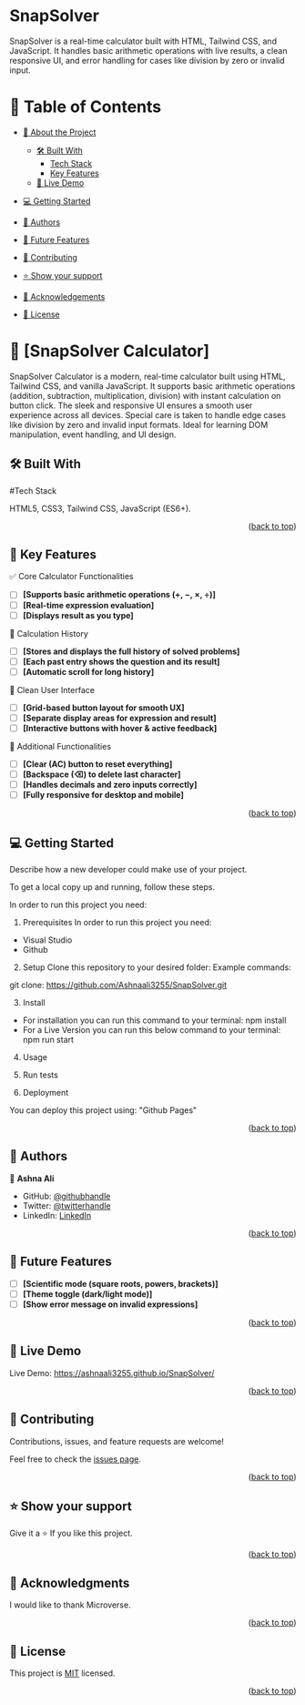 # SnapSolver
SnapSolver is a real-time calculator built with HTML, Tailwind CSS, and JavaScript. It handles basic arithmetic operations with live results, a clean responsive UI, and error handling for cases like division by zero or invalid input.
<a name="readme-top"></a>

<!-- TABLE OF CONTENTS -->

# 📗 Table of Contents

- [📖 About the Project](#about-project)
  - [🛠 Built With](#built-with)
    - [Tech Stack](#tech-stack)
    - [Key Features](#key-features)
  - [🚀 Live Demo](#live-demo)
- [💻 Getting Started](#getting-started)
  
- [👥 Authors](#authors)
- [🔭 Future Features](#future-features)
- [🤝 Contributing](#contributing)
- [⭐️ Show your support](#support)
- [🙏 Acknowledgements](#acknowledgements)
- [📝 License](#license)

<!-- PROJECT DESCRIPTION -->

# 📖 [SnapSolver Calculator] <a name="About-SnapSolver Calculator"></a>
 SnapSolver Calculator is a modern, real-time calculator built using HTML, Tailwind CSS, and vanilla JavaScript. It supports basic arithmetic operations (addition, subtraction, multiplication, division) with instant calculation on button click. The sleek and responsive UI ensures a smooth user experience across all devices. Special care is taken to handle edge cases like division by zero and invalid input formats. Ideal for learning DOM manipulation, event handling, and UI design.

## 🛠 Built With <a name="built-with">
#Tech Stack

HTML5, CSS3, Tailwind CSS, JavaScript (ES6+).
<p align="right">(<a href="#readme-top">back to top</a>)</p>

<!-- KEY FEATURES -->

## 🔭 Key Features <a name="key-features"></a>

✅ Core Calculator Functionalities

- [ ] **[Supports basic arithmetic operations (+, −, ×, ÷)]**
- [ ] **[Real-time expression evaluation]**
- [ ] **[Displays result as you type]**

🧾 Calculation History

- [ ] **[Stores and displays the full history of solved problems]**
- [ ] **[Each past entry shows the question and its result]**
- [ ] **[Automatic scroll for long history]**

🧼 Clean User Interface

- [ ] **[Grid-based button layout for smooth UX]**
- [ ] **[Separate display areas for expression and result]**
- [ ] **[Interactive buttons with hover & active feedback]**

🎯 Additional Functionalities

- [ ] **[Clear (AC) button to reset everything]**
- [ ] **[Backspace (⌫) to delete last character]**
- [ ] **[Handles decimals and zero inputs correctly]**
- [ ] **[Fully responsive for desktop and mobile]**

<p align="right">(<a href="#readme-top">back to top</a>)</p>

<!-- GETTING STARTED -->

## 💻 Getting Started <a name="getting-started"></a>

Describe how a new developer could make use of your project.

To get a local copy up and running, follow these steps.

In order to run this project you need:

1. Prerequisites
In order to run this project you need:

- Visual Studio
- Github

2. Setup
Clone this repository to your desired folder:
Example commands:

git clone: https://github.com/Ashnaali3255/SnapSolver.git


3. Install 

- For installation you can run this command to your terminal:   npm install  
- For a Live Version you can run this below command to your terminal:  npm run start

4. Usage

5. Run tests

6. Deployment
 
 You can deploy this project using:
 "Github Pages"

<p align="right">(<a href="#readme-top">back to top</a>)</p>

<!-- AUTHORS -->

## 👥 Authors <a name="authors"></a>


👤 **Ashna Ali**

- GitHub: [@githubhandle](https://github.com/Ashnaali3255)
- Twitter: [@twitterhandle](@Ashna_Ali1)
- LinkedIn: [LinkedIn](https://www.linkedin.com/in/ashna-ali-342151255/)


<p align="right">(<a href="#readme-top">back to top</a>)</p>

<!-- FUTURE FEATURES -->

## 🔭 Future Features <a name="future-features"></a>

- [ ] **[Scientific mode (square roots, powers, brackets)]**
- [ ] **[Theme toggle (dark/light mode)]**
- [ ] **[Show error message on invalid expressions]** 

<p align="right">(<a href="#readme-top">back to top</a>)</p>
  
  ## 🚀 Live Demo <a name="Live-Demo"></a>
  Live Demo: https://ashnaali3255.github.io/SnapSolver/
  
<p align="right">(<a href="#readme-top">back to top</a>)</p>
  
<!-- CONTRIBUTING -->

## 🤝 Contributing <a name="contributing"></a>

Contributions, issues, and feature requests are welcome!

Feel free to check the [issues page](../../issues/).

<p align="right">(<a href="#readme-top">back to top</a>)</p>

<!-- SUPPORT -->

## ⭐️ Show your support <a name="support"></a>

Give it a ⭐️ If you like this project.

<p align="right">(<a href="#readme-top">back to top</a>)</p>

<!-- ACKNOWLEDGEMENTS -->

## 🙏 Acknowledgments <a name="acknowledgements"></a>
I would like to thank Microverse.

<p align="right">(<a href="#readme-top">back to top</a>)</p>

<!-- LICENSE -->

## 📝 License <a name="license"></a>

This project is [MIT](./LICENSE) licensed.


<p align="right">(<a href="#readme-top">back to top</a>)</p>